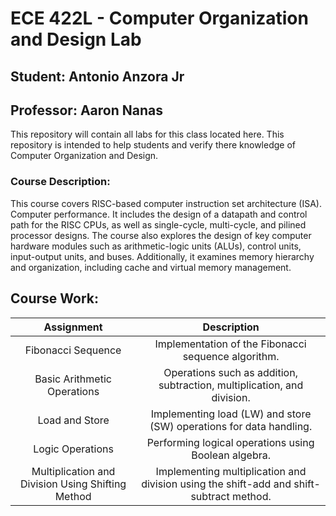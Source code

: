 <h1>ECE 422L - Computer Organization and Design Lab</h1>


<h2>Student: Antonio Anzora Jr</h2>
<h2>Professor: Aaron Nanas</h2>

This repository will contain all labs for this class located here. This repository is intended to help students and verify there knowledge of Computer Organization and Design.

<h3>Course Description: </h3>

This course covers RISC-based computer instruction set architecture (ISA). Computer performance. It includes the design of a datapath and control path for the RISC CPUs, as well as single-cycle, multi-cycle, and pilined processor designs. The course also explores the design of key computer hardware modules such as arithmetic-logic units (ALUs), control units, input-output units, and buses. Additionally, it examines memory hierarchy and organization, including cache and virtual memory management.
<h2>Course Work:</h2>

| Assignment                                      | Description                                |
|:-----------------------------------------------:|:------------------------------------------:|
| Fibonacci Sequence                               | Implementation of the Fibonacci sequence algorithm. |
| Basic Arithmetic Operations                      | Operations such as addition, subtraction, multiplication, and division. |
| Load and Store                                   | Implementing load (LW) and store (SW) operations for data handling. |
| Logic Operations                                 | Performing logical operations using Boolean algebra. |
| Multiplication and Division Using Shifting Method| Implementing multiplication and division using the shift-add and shift-subtract method. |
